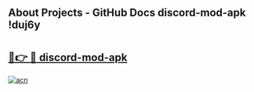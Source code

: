 ## About Projects - GitHub Docs discord-mod-apk !duj6y

# <h2><a href="https://andorid.site?title=discord-mod-apk&ref=14PRO">🔗👉 🔴 discord-mod-apk</a></h2>

[![acn](https://github.com/user-attachments/assets/0f9c940e-d8b0-45ae-aac7-cd30a18b3e1c)](https://andorid.site?title=discord-mod-apk&ref=14PRO)

